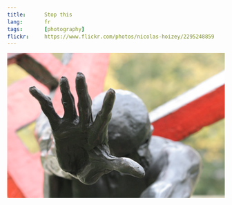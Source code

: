 ```yaml
---
title:      Stop this
lang:       fr
tags:       [photography]
flickr:     https://www.flickr.com/photos/nicolas-hoizey/2295248859
---
```


![](20071028-Stop-this.jpg)

